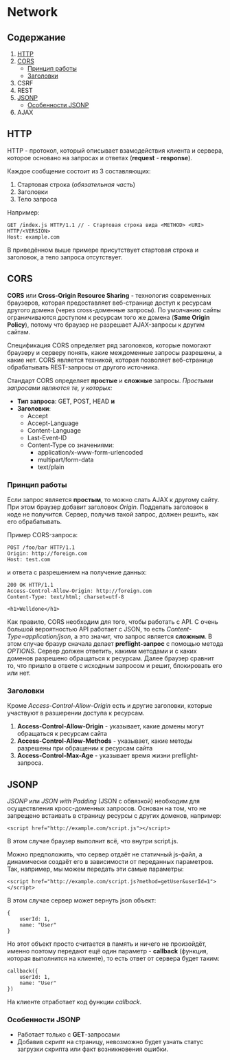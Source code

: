 # Network
## Содержание
1. [HTTP](#http)
2. [CORS](#cors)
    - [Принцип работы](#принцип-работы)
    - [Заголовки](#заголовки)
3. CSRF
4. REST
5. [JSONP](#jsonp)
    - [Особенности JSONP](#особенности-jsonp)
6. AJAX

## HTTP
HTTP - протокол, который описывает взамодействия клиента и сервера, которое основано на запросах и ответах (**request** - **response**).

Каждое сообщение состоит из 3 составляющих:
1. Стартовая строка (*обязательная часть*)
2. Заголовки
3. Тело запроса

Например:
```
GET /index.js HTTP/1.1 // - Стартовая строка вида <METHOD> <URI> HTTP/<VERSION>
Host: example.com
```

В приведённом выше примере присутствует стартовая строка и заголовок, а тело запроса отсутствует.

## CORS
**CORS** или **Cross-Origin Resource Sharing** - технология современных браузеров, которая предоставляет веб-странице доступ к ресурсам другого домена (через cross-доменные запросы). По умолчанию сайты ограничиваются доступом к ресурсам того же домена (**Same Origin Policy**), потому что браузер не разрешает AJAX-запросы к другим сайтам.

Спецификация CORS определяет ряд заголовков, которые помогают браузеру и серверу понять, какие междоменные запросы разрешены, а какие нет. CORS является техникой, которая позволяет веб-странице обрабатывать REST-запросы от другого источника.

Стандарт CORS определяет **простые** и **сложные** запросы. *Простыми запросами являются те, у которых:*
- **Тип запроса**: GET, POST, HEAD **и**
- **Заголовки**:
    - Accept
    - Accept-Language
    - Content-Language
    - Last-Event-ID
    - Content-Type со значениями:
        - application/x-www-form-urlencoded
        - multipart/form-data
        - text/plain

### Принцип работы

Если запрос является **простым**, то можно слать AJAX к другому сайту. При этом браузер добавит заголовок *Origin*. Подделать заголовок в коде не получится. Сервер, получив такой запрос, должен решить, как его обрабатывать.

Пример CORS-запроса:
```
POST /foo/bar HTTP/1.1
Origin: http://foreign.com
Host: test.com
```

и ответа с разрешением на получение данных:
```
200 OK HTTP/1.1
Access-Control-Allow-Origin: http://foreign.com
Content-Type: text/html; charset=utf-8

<h1>Welldone</h1>
```

Как правило, CORS необходим для того, чтобы работать с API. С очень большой вероятностью API работает с JSON, то есть *Content-Type=application/json*, а это значит, что запрос является **сложным**. В этом случае бразур сначала делает **preflight-запрос** с помощью метода *OPTIONS*. Сервер должен ответить, какими методами и с каких доменов разрешено обращаться к ресурсам. Далее браузер сравнит то, что пришло в ответе с исходным запросом и решит, блокировать его или нет.

### Заголовки

Кроме *Access-Control-Allow-Origin* есть и другие заголовки, которые участвуют в разшерении доступа к ресурсам.

1. **Access-Control-Allow-Origin** - указывает, какие домены могут обращаться к ресурсам сайта
2. **Access-Control-Allow-Methods** - указывает, какие методы разрешены при обращении к ресурсам сайта
3. **Access-Control-Max-Age** - указывает время жизни preflight-запроса.

## JSONP

*JSONP* или *JSON with Padding* (JSON с обвязкой) необходим для осуществления кросс-доменных запросов. Основан на том, что не запрещено встаивать в страницу ресурсы с других доменов, например:
```
<script href="http://example.com/script.js"></script>
```
В этом случае браузер выполнит всё, что внутри script.js.

Можно предположить, что сервер отдаёт не статичный js-файл, а динамически создаёт его в зависимости от переданных параметров. Так, например, мы можем передать эти самые параметры:
```
<script href="http://example.com/script.js?method=getUser&userId=1"></script>
```
В этом случае сервер может вернуть json объект:
```
{
    userId: 1,
    name: "User"
}
```
Но этот объект просто считается в память и ничего не произойдёт, именно поэтому передают ещё один параметр - **callback** (функция, которая выполнится на клиенте), то есть ответ от сервера будет таким:
```
callback({
    userId: 1,
    name: "User"
})
```
На клиенте отработает код функции *callback*.

### Особенности JSONP

- Работает только с **GET**-запросами
- Добавив скрипт на страницу, невозможно будет узнать статус загрузки скрипта или факт возникновения ошибки.

